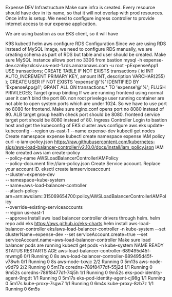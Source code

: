 Expense DEV Infrastructure
Make sure infra is created.
Every resource should have dev in its name, so that it will not overlap with prod resources.
Once infra is setup. We need to configure ingress controller to provide internet access to our expense application.

We are using bastion as our EKS client, so it will have

K9S
kubectl
helm
aws configure
RDS Configuration
Since we are using RDS instead of MySQL image, we need to configure RDS manually, we are creating schema as part of RDS but table and user should be created.
Make sure MySQL instance allows port no 3306 from bastion
mysql -h expense-dev.czn6yzxlcsiv.us-east-1.rds.amazonaws.com -u root -pExpenseApp1
USE transactions;
CREATE TABLE IF NOT EXISTS transactions (
    id INT AUTO_INCREMENT PRIMARY KEY,
    amount INT,
    description VARCHAR(255)
);
CREATE USER IF NOT EXISTS 'expense'@'%' IDENTIFIED BY 'ExpenseApp@1';
GRANT ALL ON transactions.* TO 'expense'@'%';
FLUSH PRIVILEGES;
Target group binding
If we are running frontend using normal user it can't bind the port 80. non root privelege user running container are not able to open system ports which are under 1024.
So we have to use port no 8080 for frontend. Make sure
nginx.conf opens port no 8080 instead of 80.
ALB target group health check port should be 8080.
frontend service target port should be 8080 instead of 80.
Ingress Controller
Login to bastion host and get the kubeconfig of EKS cluster
aws configure
aws eks update-kubeconfig --region us-east-1 --name expense-dev
kubectl get nodes
Create namespace expense
kubectl create namespace expense
IAM policy
curl -o iam-policy.json https://raw.githubusercontent.com/kubernetes-sigs/aws-load-balancer-controller/v2.10.0/docs/install/iam_policy.json
IAM Role created
aws iam create-policy \
    --policy-name AWSLoadBalancerControllerIAMPolicy \
    --policy-document file://iam-policy.json
Create Service account. Replace your account ID.
eksctl create iamserviceaccount \
--cluster=expense-dev \
--namespace=kube-system \
--name=aws-load-balancer-controller \
--attach-policy-arn=arn:aws:iam::315069654700:policy/AWSLoadBalancerControllerIAMPolicy \
--override-existing-serviceaccounts \
--region us-east-1 \
--approve
Install aws load balancer controller drivers through helm.
helm repo add eks https://aws.github.io/eks-charts
helm install aws-load-balancer-controller eks/aws-load-balancer-controller -n kube-system --set clusterName=expense-dev --set serviceAccount.create=true --set serviceAccount.name=aws-load-balancer-controller
Make sure load balancer pods are running
kubectl get pods -n kube-system
NAME                                            READY   STATUS    RESTARTS   AGE
aws-load-balancer-controller-689495d45f-mwmg6   0/1     Running   0          8s
aws-load-balancer-controller-689495d45f-v78wh   0/1     Running   0          8s
aws-node-txwjc                                  2/2     Running   0          5m13s
aws-node-v9d79                                  2/2     Running   0          5m17s
coredns-789f8477df-55j2d                        1/1     Running   0          9m52s
coredns-789f8477df-74j5h                        1/1     Running   0          9m52s
eks-pod-identity-agent-9ngdt                    1/1     Running   0          5m17s
eks-pod-identity-agent-cj98g                    1/1     Running   0          5m17s
kube-proxy-7sgw7                                1/1     Running   0          6m4s
kube-proxy-8zb7z                                1/1     Running   0          6m5s